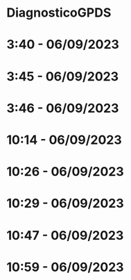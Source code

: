# DiagnosticoGPDS
# 3:40 - 06/09/2023
# 3:45 - 06/09/2023
# 3:46 - 06/09/2023

# 10:14 - 06/09/2023
# 10:26 - 06/09/2023
# 10:29 - 06/09/2023
# 10:47 - 06/09/2023
# 10:59 - 06/09/2023